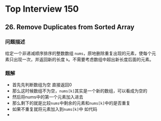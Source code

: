 # Top Interview 150 

## 26. Remove Duplicates from Sorted Array

### 问题描述
给定一个非递减顺序排序的整数数组 `nums`，原地删除重复出现的元素，使每个元素只出现一次，并返回新的长度 `k`。不需要考虑数组中超出新长度后面的元素。

### 题解
- 首先先判断数组为空 直接返回0
- 那么这时候数组不为空，`nums[k]`其实是一个新的数组，可以看成为空的
- 然后将nums中的第一个元素加入进去
- 那么剩下的就是比较`nums`中剩余的元素和`nums[k]`中的是否重复
- 如果不重复就将元素加入到`nums[k]`中 如代码
- 